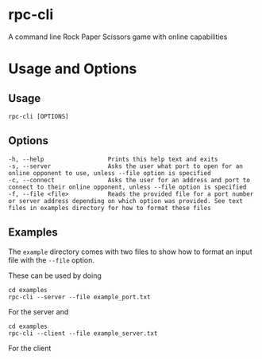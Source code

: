 # rpc-cli
A command line Rock Paper Scissors game with online capabilities

# Usage and Options
## Usage
`rpc-cli [OPTIONS]`

## Options
```
-h, --help                  Prints this help text and exits
-s, --server                Asks the user what port to open for an online opponent to use, unless --file option is specified
-c, --connect               Asks the user for an address and port to connect to their online opponent, unless --file option is specified
-f, --file <file>           Reads the provided file for a port number or server address depending on which option was provided. See text files in examples directory for how to format these files
```

## Examples
The `example` directory comes with two files to show how to format an input file with the `--file` option.

These can be used by doing
```
cd examples
rpc-cli --server --file example_port.txt
```
For the server and
```
cd examples
rpc-cli --client --file example_server.txt
```
For the client
